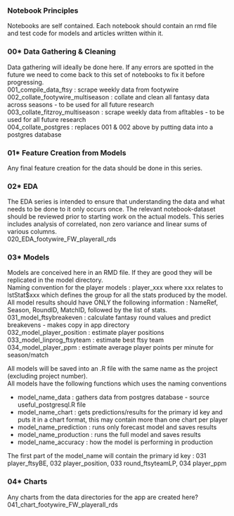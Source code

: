 ### Notebook Principles  
Notebooks are self contained.  Each notebook should contain an rmd file and test code for models and articles written within it.  


### 00* Data Gathering & Cleaning   
Data gathering will ideally be done here.  If any errors are spotted in the future we need to come back to this set of notebooks to fix it before progressing.  
001_compile_data_ftsy : scrape weekly data from footywire  
002_collate_footywire_multiseason : collate and clean all fantasy data across seasons - to be used for all future research  
003_collate_fitzroy_multiseason : scrape weekly data from afltables - to be used for all future research   
004_collate_postgres : replaces 001 & 002 above by putting data into a postgres database
  
  
### 01* Feature Creation from Models   
Any final feature creation for the data should be done in this series.  


### 02* EDA    
The EDA series is intended to ensure that understanding the data and what needs to be done to it only occurs once.  The relevant notebook-dataset should be reviewed prior to starting work on the actual models.  This series includes analysis of correlated, non zero variance and linear sums of various columns.  
020_EDA_footywire_FW_playerall_rds


### 03* Models  
Models are conceived here in an RMD file.  If they are good they will be replicated in the model directory.  
Naming convention for the player models : player_xxx where xxx relates to lstStat$xxx which defines the group for all the stats produced by the model.  
All model results should have ONLY the following information : NameRef, Season, RoundID, MatchID, followed by the list of stats.
031_model_ftsybreakeven : calculate fantasy round values and predict breakevens - makes copy in app directory   
032_model_player_position : estimate player positions  
033_model_linprog_ftsyteam : estimate best ftsy team  
034_model_player_ppm : estimate average player points per minute for season/match

All models will be saved into an .R file with the same name as the project (excluding project number).  
All models have the following functions which uses the naming conventions  
* model_name_data : gathers data from postgres database - source useful_postgresql.R file  
* model_name_chart : gets predictions/results for the primary id key and puts it in a chart format, this may contain more than one chart per player  
* model_name_prediction : runs only forecast model and saves results  
* model_name_production : runs the full model and saves results  
* model_name_accuracy : how the model is performing in production  

The first part of the model_name will contain the primary id key : 031 player_ftsyBE, 032 player_position, 033 round_ftsyteamLP, 034 player_ppm  


### 04* Charts  
Any charts from the data directories for the app are created here?  
041_chart_footywire_FW_playerall_rds  


  
